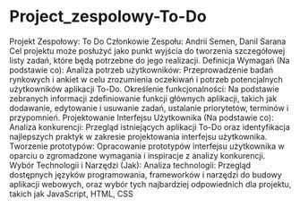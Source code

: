 # Project_zespolowy-To-Do

Projekt Zespołowy: To Do Członkowie Zespołu: Andrii Semen, Danil Sarana 
Cel projektu może posłużyć jako punkt wyjścia do tworzenia szczegółowej listy zadań, które będą potrzebne do jego realizacji.
Definicja Wymagań (Na podstawie co):
Analiza potrzeb użytkowników: Przeprowadzenie badań rynkowych i ankiet w celu zrozumienia oczekiwań i potrzeb potencjalnych użytkowników aplikacji To-Do.
Określenie funkcjonalności: Na podstawie zebranych informacji zdefiniowanie funkcji głównych aplikacji, takich jak dodawanie, edytowanie i usuwanie zadań, ustalanie priorytetów, terminów i przypomnień.
Projektowanie Interfejsu Użytkownika (Na podstawie co):
Analiza konkurencji: Przegląd istniejących aplikacji To-Do oraz identyfikacja najlepszych praktyk w zakresie projektowania interfejsu użytkownika.
Tworzenie prototypów: Opracowanie prototypów interfejsu użytkownika w oparciu o zgromadzone wymagania i inspiracje z analizy konkurencji.
Wybór Technologii i Narzędzi (Jak):
Analiza technologii: Przegląd dostępnych języków programowania, frameworków i narzędzi do budowy aplikacji webowych, oraz wybór tych najbardziej odpowiednich dla projektu, takich jak JavaScript, HTML, CSS
